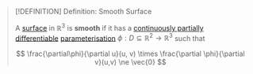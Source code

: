 >[!DEFINITION] Definition: Smooth Surface
>
>A [surface](Surface.md) in $\mathbb{R}^3$ is **smooth** if it has a [continuously partially differentiable](../../../Analysis/Real%20Analysis/Multivariate%20Real%20Analysis/Real%20Vector%20Functions/Differentiation/Partial%20Derivatives%20of%20Real%20Vector%20Functions.md) [parameterisation](../../../Analysis/Real%20Analysis/Multivariate%20Real%20Analysis/Surface%20Parameterisations/Surface%20Parameterisation.md) $\phi: D \subseteq \mathbb{R}^2 \to \mathbb{R}^3$ such that
>
>$$
>\frac{\partial\phi}{\partial u}(u, v) \times \frac{\partial \phi}{\partial v}(u,v) \ne \vec{0}
>$$
>
>
>